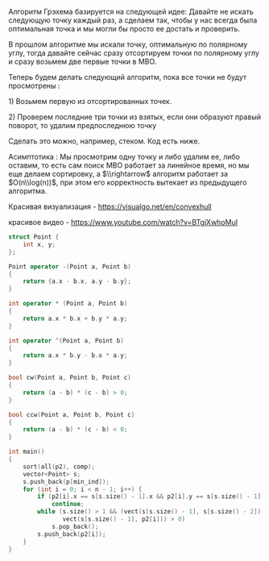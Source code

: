Алгоритм Грэхема базируется на следующей идее: Давайте не искать
следующую точку каждый раз, а сделаем так, чтобы у нас всегда
была оптимальная точка и мы могли бы просто ее достать и проверить.

В прошлом алгоритме мы искали точку, оптимальную по полярному углу,
тогда давайте сейчас сразу отсортируем точки по полярному углу и
сразу возьмем две первые точки в МВО.

Теперь будем делать следующий алгоритм, пока все точки не будут
просмотрены :

1\) Возьмем первую из отсортированных точек.

2\) Проверем последние три точки из взятых, если они образуют правый
поворот, то удалим предпоследнюю точку

Сделать это можно, например, стеком. Код есть ниже.

Асимптотика : Мы просмотрим одну точку и либо удалим ее, либо оставим,
то есть сам поиск МВО работает за линейное время, но мы еще делаем
сортировку, а $\\rightarrow$ алгоритм работает за $O(n\\log(n))$,
при этом его корректность вытекает из предыдущего алгоритма.

Красивая визуализация - <https://visualgo.net/en/convexhull>

красивое видео - <https://www.youtube.com/watch?v=BTgjXwhoMuI>

``` C++ numberLines
struct Point {
    int x, y;
};

Point operator -(Point a, Point b)
{
    return {a.x - b.x, a.y - b.y};
}

int operator * (Point a, Point b)
{
    return a.x * b.x + b.y * a.y;
}

int operator ^(Point a, Point b)
{
    return a.x * b.y - b.x * a.y;
}

bool cw(Point a, Point b, Point c)
{
    return (a - b) * (c - b) > 0;
}

bool ccw(Point a, Point b, Point c)
{
    return (a - b) * (c - b) < 0;
}

int main()
{
    sort(all(p2), comp);
    vector<Point> s;
    s.push_back(p[min_ind]);
    for (int i = 0; i < n - 1; i++) {
        if (p2[i].x == s[s.size() - 1].x && p2[i].y == s[s.size() - 1].y)
            continue;
        while (s.size() > 1 && (vect(s[s.size() - 1], s[s.size() - 2]) ^
               vect(s[s.size() - 1], p2[i])) > 0)
            s.pop_back();
        s.push_back(p2[i]);
    }
}
```